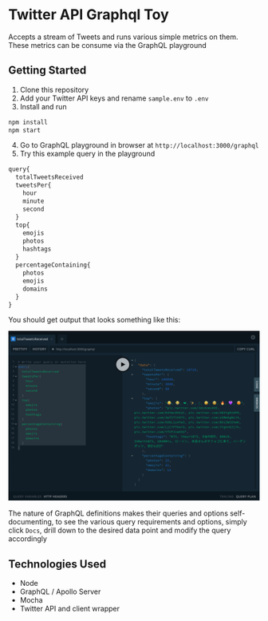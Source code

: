 # Twitter API Graphql Toy
Accepts a stream of Tweets and runs various simple metrics on them. These metrics can be consume via the GraphQL playground

## Getting Started
1. Clone this repository
2. Add your Twitter API keys and rename `sample.env` to `.env`
3. Install and run
```
npm install
npm start
```
4. Go to GraphQL playground in browser at `http://localhost:3000/graphql`
5. Try this example query in the playground
  
```
query{
  totalTweetsReceived
  tweetsPer{
    hour
    minute
    second
  }
  top{
    emojis
    photos
    hashtags
  }
  percentageContaining{
    photos
    emojis
    domains
  }
}
```

You should get output that looks something like this:

![query screenshot](./playground_screenshot.png)

The nature of GraphQL definitions makes their queries and options self-documenting, to see the various query requirements and options, simply click `Docs`, drill down to the desired data point and modify the query accordingly

## Technologies Used
- Node
- GraphQL / Apollo Server
- Mocha
- Twitter API and client wrapper
